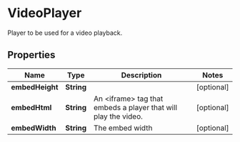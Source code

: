 

# VideoPlayer

Player to be used for a video playback.

## Properties

Name | Type | Description | Notes
------------ | ------------- | ------------- | -------------
**embedHeight** | **String** |  |  [optional]
**embedHtml** | **String** | An &lt;iframe&gt; tag that embeds a player that will play the video. |  [optional]
**embedWidth** | **String** | The embed width |  [optional]



